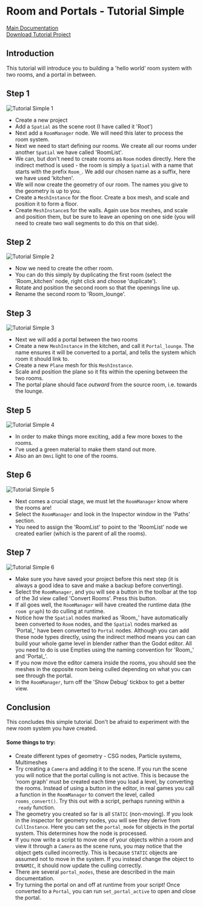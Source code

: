 # Room and Portals - Tutorial Simple
[Main Documentation](rooms_and_portals.md) \
[Download Tutorial Project](PortalDemo_Simple.zip)

## Introduction
This tutorial will introduce you to building a 'hello world' room system with two rooms, and a portal in between.

## Step 1
![Tutorial Simple 1](images/tutorial_simple1.png)
* Create a new project
* Add a `Spatial` as the scene root (I have called it 'Root')
* Next add a `RoomManager` node. We will need this later to process the room system.
* Next we need to start defining our rooms. We create all our rooms under another `Spatial` we have called 'RoomList'.
* We can, but don't need to create rooms as `Room` nodes directly. Here the indirect method is used - the room is simply a `Spatial` with a name that starts with the prefix `Room_`. We add our chosen name as a suffix, here we have used 'kitchen'.
* We will now create the geometry of our room. The names you give to the geometry is up to you.
* Create a `MeshInstance` for the floor. Create a box mesh, and scale and position it to form a floor.
* Create `MeshInstance`s for the walls. Again use box meshes, and scale and position them, but be sure to leave an opening on one side (you will need to create two wall segments to do this on that side).
## Step 2
![Tutorial Simple 2](images/tutorial_simple2.png)
* Now we need to create the other room.
* You can do this simply by duplicating the first room (select the 'Room_kitchen' node, right click and choose 'duplicate').
* Rotate and position the second room so that the openings line up.
* Rename the second room to 'Room_lounge'.
## Step 3
![Tutorial Simple 3](images/tutorial_simple3.png)
* Next we will add a portal between the two rooms
* Create a new `MeshInstance` in the kitchen, and call it `Portal_lounge`. The name ensures it will be converted to a portal, and tells the system which room it should link to.
* Create a new `Plane` mesh for this `MeshInstance`.
* Scale and position the plane so it fits within the opening between the two rooms.
* The portal plane should face _outward_ from the source room, i.e. towards the lounge.
## Step 5
![Tutorial Simple 4](images/tutorial_simple4.png)
* In order to make things more exciting, add a few more boxes to the rooms.
* I've used a green material to make them stand out more.
* Also an an `Omni` light to one of the rooms.
## Step 6
![Tutorial Simple 5](images/tutorial_simple5.png)
* Next comes a crucial stage, we must let the `RoomManager` know where the rooms are!
* Select the `RoomManager` and look in the Inspector window in the 'Paths' section.
* You need to assign the 'RoomList' to point to the 'RoomList' node we created earlier (which is the parent of all the rooms).
## Step 7
![Tutorial Simple 6](images/tutorial_simple6.png)
* Make sure you have saved your project before this next step (it is always a good idea to save and make a backup before converting).
* Select the `RoomManager`, and you will see a button in the toolbar at the top of the 3d view called 'Convert Rooms'. Press this button.
* If all goes well, the `RoomManager` will have created the runtime data (the `room graph`) to do culling at runtime.
* Notice how the `Spatial` nodes marked as 'Room_' have automatically been converted to `Room` nodes, and the `Spatial` nodes marked as 'Portal_' have been converted to `Portal` nodes. Although you can add these node types directly, using the indirect method means you can can build your whole game level in blender rather than the Godot editor. All you need to do is use Empties using the naming convention for 'Room_' and 'Portal_'.
* If you now move the editor camera inside the rooms, you should see the meshes in the opposite room being culled depending on what you can see through the portal.
* In the `RoomManager`, turn off the 'Show Debug' tickbox to get a better view.
## Conclusion
This concludes this simple tutorial. Don't be afraid to experiment with the new room system you have created.

#### Some things to try:
* Create different types of geometry - CSG nodes, Particle systems, Multimeshes
* Try creating a `Camera` and adding it to the scene. If you run the scene you will notice that the portal culling is not active. This is because the 'room graph' must be created each time you load a level, by converting the rooms. Instead of using a button in the editor, in real games you call a function in the `RoomManager` to convert the level, called `rooms_convert()`. Try this out with a script, perhaps running within a `_ready` function.
* The geometry you created so far is all `STATIC` (non-moving). If you look in the inspector for geometry nodes, you will see they derive from `CullInstance`. Here you can set the `portal_mode` for objects in the portal system. This determines how the node is processed.
* If you now write a script to move one of your objects within a room and view it through a `Camera` as the scene runs, you may notice that the object gets culled incorrectly. This is because `STATIC` objects are assumed not to move in the system. If you instead change the object to `DYNAMIC`, it should now update the culling correctly.
* There are several `portal_modes`, these are described in the main documentation.
* Try turning the portal on and off at runtime from your script! Once converted to a `Portal`, you can run `set_portal_active` to open and close the portal. 
